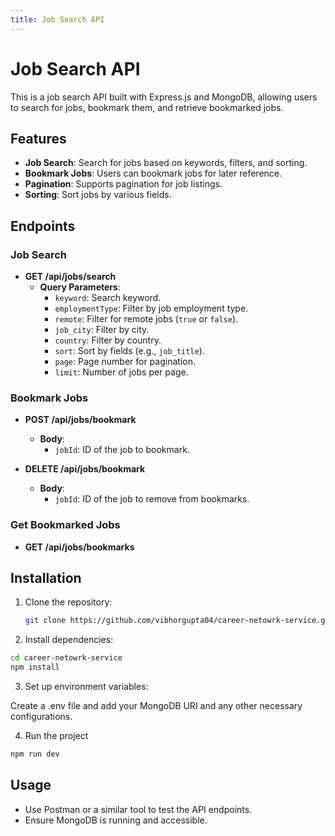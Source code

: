 ```yaml
---
title: Job Search API
---
```


# Job Search API

This is a job search API built with Express.js and MongoDB, allowing users to search for jobs, bookmark them, and retrieve bookmarked jobs.

## Features

- **Job Search**: Search for jobs based on keywords, filters, and sorting.
- **Bookmark Jobs**: Users can bookmark jobs for later reference.
- **Pagination**: Supports pagination for job listings.
- **Sorting**: Sort jobs by various fields.

## Endpoints

### Job Search

- **GET /api/jobs/search**
  - **Query Parameters**:
    - `keyword`: Search keyword.
    - `employmentType`: Filter by job employment type.
    - `remote`: Filter for remote jobs (`true` or `false`).
    - `job_city`: Filter by city.
    - `country`: Filter by country.
    - `sort`: Sort by fields (e.g., `job_title`).
    - `page`: Page number for pagination.
    - `limit`: Number of jobs per page.

### Bookmark Jobs

- **POST /api/jobs/bookmark**
  - **Body**:
    - `jobId`: ID of the job to bookmark.

- **DELETE /api/jobs/bookmark**
  - **Body**:
    - `jobId`: ID of the job to remove from bookmarks.

### Get Bookmarked Jobs

- **GET /api/jobs/bookmarks**

## Installation

1. Clone the repository:

   ```bash
   git clone https://github.com/vibhorgupta04/career-netowrk-service.git
   ```

2. Install dependencies:

  ```bash
  cd career-netowrk-service
  npm install
  ```

3. Set up environment variables:

Create a .env file and add your MongoDB URI and any other necessary configurations.

4. Run the project
```bash
npm run dev
```

## Usage

- Use Postman or a similar tool to test the API endpoints.
- Ensure MongoDB is running and accessible.